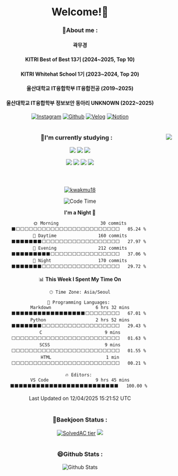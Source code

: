 <div align="center">
 
# Welcome!👋

### 💬About me : 

 #### 곽무경
 #### KITRI Best of Best 13기 (2024~2025, Top 10)
 #### KITRI Whitehat School 1기 (2023~2024, Top 20)
 #### 울산대학교 IT융합학부 IT융합전공 (2019~2025)
 #### 울산대학교 IT융합학부 정보보안 동아리 UNKNOWN (2022~2025)


 [![Instagram](https://img.shields.io/badge/Instagram-E4405F?style=flat-square&logo=Instagram&logoColor=white)](https://www.instagram.com/kwakmu18)
 [![Github](https://img.shields.io/badge/GitHub-181717?style=flat-square&logo=github&logoColor=white)](https://www.github.com/kwakmu18)
 [![Velog](https://img.shields.io/badge/Naver%20Blog-20C997?style=flat-square&logo=naver&logoColor=white)](https://blog.naver.com/mckkk119)
 [![Notion](https://img.shields.io/badge/Portfolio-181717?style=flat-square&logo=notion&logoColor=white)](https://kwakmu18.github.io/portfolio)

 #

  <img align='right' src="https://github-readme-stats.vercel.app/api/top-langs/?username=kwakmu18&layout=compact&theme=vue&link=https://github.com/kwakmu18/github-readme-stats">
 
### 🌱I'm currently studying : 

 <img src="https://img.shields.io/badge/C-00599C?style=flat-square&logo=C&logoColor=white"/> <img src="https://img.shields.io/badge/C++-A8B9CC?style=flat-square&logo=C%2B%2B&logoColor=white"/> 
 <img src="https://img.shields.io/badge/Python-3776AB?style=flat-square&logo=Python&logoColor=white"/>

 <img src="https://img.shields.io/badge/Linux-FCC624?style=flat-square&logo=linux&logoColor=white"/> <img src="https://img.shields.io/badge/Bash-4EAA25?style=flat-square&logo=GNU Bash&logoColor=white"/> <img src="https://img.shields.io/badge/Pwnable-00599C?style=flat-square&logo=C&logoColor=white"/> <img src="https://img.shields.io/badge/Web Hacking-00599C?style=flat-square&logo=C&logoColor=white"/>
 <br><br>
 #
 

[![kwakmu18](https://github-readme-stats.vercel.app/api/wakatime?username=kwakmu18&layout=compact&count_private=true)](https://wakatime.com/@kwakmu18)

<!--START_SECTION:waka-->
![Code Time](http://img.shields.io/badge/Code%20Time-1%2C193%20hrs%209%20mins-blue)

**I'm a Night 🦉** 

```text
🌞 Morning                30 commits          ⬛⬜⬜⬜⬜⬜⬜⬜⬜⬜⬜⬜⬜⬜⬜⬜⬜⬜⬜⬜⬜⬜⬜⬜⬜   05.24 % 
🌆 Daytime                160 commits         ⬛⬛⬛⬛⬛⬛⬛⬜⬜⬜⬜⬜⬜⬜⬜⬜⬜⬜⬜⬜⬜⬜⬜⬜⬜   27.97 % 
🌃 Evening                212 commits         ⬛⬛⬛⬛⬛⬛⬛⬛⬛⬜⬜⬜⬜⬜⬜⬜⬜⬜⬜⬜⬜⬜⬜⬜⬜   37.06 % 
🌙 Night                  170 commits         ⬛⬛⬛⬛⬛⬛⬛⬜⬜⬜⬜⬜⬜⬜⬜⬜⬜⬜⬜⬜⬜⬜⬜⬜⬜   29.72 % 
```


📊 **This Week I Spent My Time On** 

```text
🕑︎ Time Zone: Asia/Seoul

💬 Programming Languages: 
Markdown                 6 hrs 32 mins       ⬛⬛⬛⬛⬛⬛⬛⬛⬛⬛⬛⬛⬛⬛⬛⬛⬛⬜⬜⬜⬜⬜⬜⬜⬜   67.01 % 
Python                   2 hrs 52 mins       ⬛⬛⬛⬛⬛⬛⬛⬜⬜⬜⬜⬜⬜⬜⬜⬜⬜⬜⬜⬜⬜⬜⬜⬜⬜   29.43 % 
C                        9 mins              ⬜⬜⬜⬜⬜⬜⬜⬜⬜⬜⬜⬜⬜⬜⬜⬜⬜⬜⬜⬜⬜⬜⬜⬜⬜   01.63 % 
SCSS                     9 mins              ⬜⬜⬜⬜⬜⬜⬜⬜⬜⬜⬜⬜⬜⬜⬜⬜⬜⬜⬜⬜⬜⬜⬜⬜⬜   01.55 % 
HTML                     1 min               ⬜⬜⬜⬜⬜⬜⬜⬜⬜⬜⬜⬜⬜⬜⬜⬜⬜⬜⬜⬜⬜⬜⬜⬜⬜   00.21 % 

🔥 Editors: 
VS Code                  9 hrs 45 mins       ⬛⬛⬛⬛⬛⬛⬛⬛⬛⬛⬛⬛⬛⬛⬛⬛⬛⬛⬛⬛⬛⬛⬛⬛⬛   100.00 % 
```


 Last Updated on 12/04/2025 15:21:52 UTC
<!--END_SECTION:waka-->

 #
 
### 🤔Baekjoon Status :

[![SolvedAC tier](http://mazassumnida.wtf/api/v2/generate_badge?boj=mckkk119)](https://solved.ac/mckkk119) 
<img src="http://mazandi.herokuapp.com/api?handle=mckkk119&theme=warm"/>


 #


### 😄Github Stats :

![Github Stats](https://github-readme-stats.vercel.app/api?username=kwakmu18&show_icons=true)

 #
 

